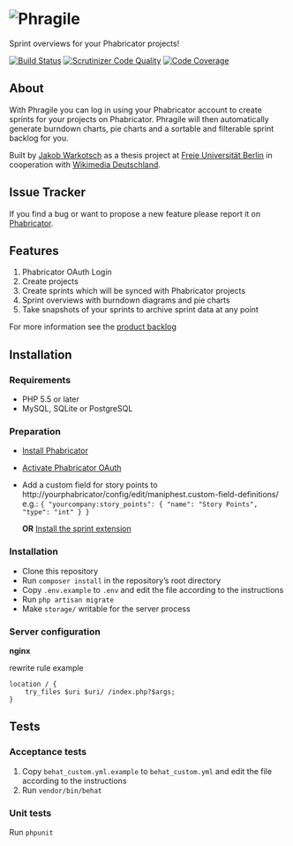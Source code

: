 ![Phragile](https://raw.githubusercontent.com/wmde/phragile/master/public/images/phragile.png)
========

Sprint overviews for your Phabricator projects!

[![Build Status](https://travis-ci.org/wmde/phragile.svg)](https://travis-ci.org/wmde/phragile)
[![Scrutinizer Code Quality](https://scrutinizer-ci.com/g/wmde/phragile/badges/quality-score.png?b=master)](https://scrutinizer-ci.com/g/wmde/phragile/?branch=master)
[![Code Coverage](https://scrutinizer-ci.com/g/wmde/phragile/badges/coverage.png?b=master)](https://scrutinizer-ci.com/g/wmde/phragile/?branch=master)

## About
With Phragile you can log in using your Phabricator account to create sprints for your projects on Phabricator. Phragile will then automatically generate burndown charts, pie charts and a sortable and filterable sprint backlog for you.

Built by [Jakob Warkotsch](https://github.com/jakobw) as a thesis project at [Freie Universität Berlin](http://fu-berlin.de) in cooperation with [Wikimedia Deutschland](http://wikimedia.de).

## Issue Tracker
If you find a bug or want to propose a new feature please report it on [Phabricator](https://phabricator.wikimedia.org/maniphest/task/create/?projects=phragile).

## Features
1. Phabricator OAuth Login
2. Create projects
3. Create sprints which will be synced with Phabricator projects
4. Sprint overviews with burndown diagrams and pie charts
5. Take snapshots of your sprints to archive sprint data at any point

For more information see the [product backlog](https://github.com/wmde/phragile/wiki/Backlog)

## Installation

### Requirements

* PHP 5.5 or later
* MySQL, SQLite or PostgreSQL

### Preparation

* [Install Phabricator](https://secure.phabricator.com/book/phabricator/article/installation_guide/)
* [Activate Phabricator OAuth](https://github.com/wmde/phragile/wiki/Activating-Phabricator-OAuth)
* Add a  custom field for story points to http://yourphabricator/config/edit/maniphest.custom-field-definitions/   
    e.g.: ```{ "yourcompany:story_points": { "name": "Story Points", "type": "int" } }```
    
    **OR** [Install the sprint extension](https://github.com/wikimedia/phabricator-extensions-Sprint)

### Installation
* Clone this repository
* Run `composer install` in the repository’s root directory
* Copy `.env.example` to `.env` and edit the file according to the instructions
* Run `php artisan migrate`
* Make `storage/` writable for the server process

### Server configuration

**nginx**

rewrite rule example

    location / {
        try_files $uri $uri/ /index.php?$args;
    }

## Tests
### Acceptance tests
1. Copy `behat_custom.yml.example` to `behat_custom.yml` and edit the file according to the instructions
2. Run `vendor/bin/behat`

### Unit tests
Run `phpunit`
